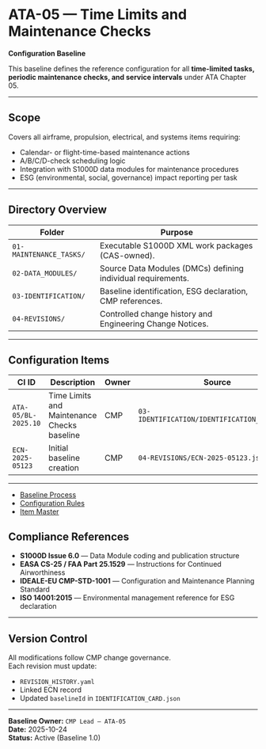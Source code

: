 # ATA-05 — Time Limits and Maintenance Checks  
**Configuration Baseline**

This baseline defines the reference configuration for all **time-limited tasks, periodic maintenance checks, and service intervals** under ATA Chapter 05.

---

## Scope
Covers all airframe, propulsion, electrical, and systems items requiring:
- Calendar- or flight-time-based maintenance actions  
- A/B/C/D-check scheduling logic  
- Integration with S1000D data modules for maintenance procedures  
- ESG (environmental, social, governance) impact reporting per task

---

## Directory Overview

| Folder | Purpose |
|---------|----------|
| `01-MAINTENANCE_TASKS/` | Executable S1000D XML work packages (CAS-owned). |
| `02-DATA_MODULES/` | Source Data Modules (DMCs) defining individual requirements. |
| `03-IDENTIFICATION/` | Baseline identification, ESG declaration, CMP references. |
| `04-REVISIONS/` | Controlled change history and Engineering Change Notices. |

---

## Configuration Items
| CI ID | Description | Owner | Source |
|-------|--------------|--------|---------|
| `ATA-05/BL-2025.10` | Time Limits and Maintenance Checks baseline | CMP | `03-IDENTIFICATION/IDENTIFICATION_CARD.json` |
| `ECN-2025-05123` | Initial baseline creation | CMP | `04-REVISIONS/ECN-2025-05123.json` |

---

- [Baseline Process](../../../../00-PROGRAM/CONFIG_MGMT/04-BASELINES/00-README.md)
- [Configuration Rules](../../ATA-00_GENERAL/RULES.md)
- [Item Master](../../../../00-PROGRAM/CONFIG_MGMT/08-ITEM_MASTER/)

## Compliance References
- **S1000D Issue 6.0** — Data Module coding and publication structure  
- **EASA CS-25 / FAA Part 25.1529** — Instructions for Continued Airworthiness  
- **IDEALE-EU CMP-STD-1001** — Configuration and Maintenance Planning Standard  
- **ISO 14001:2015** — Environmental management reference for ESG declaration

---

## Version Control
All modifications follow CMP change governance.  
Each revision must update:
- `REVISION_HISTORY.yaml`
- Linked ECN record
- Updated `baselineId` in `IDENTIFICATION_CARD.json`

---

**Baseline Owner:** `CMP Lead — ATA-05`  
**Date:** 2025-10-24  
**Status:** Active (Baseline 1.0)


